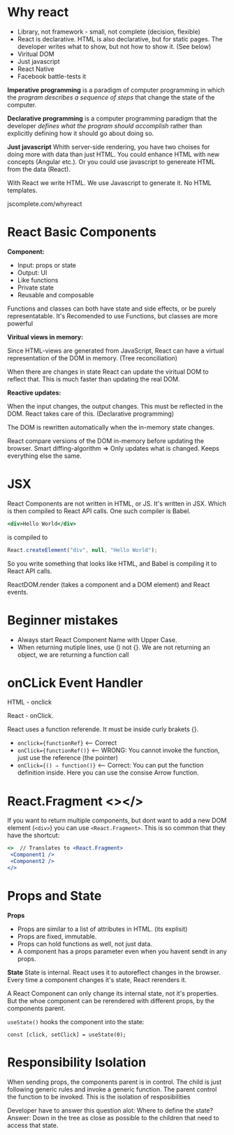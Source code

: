 # Why react

- Library, not framework - small, not complete (decision, flexible)
- React is declarative. HTML is also declarative, but for static pages. The developer writes what to show, but not how to show it. (See below)
- Viritual DOM
- Just javascript
- React Native
- Facebook battle-tests it

**Imperative programming** 
is a paradigm of computer programming in which the *program describes a sequence of steps* that change the state of the computer.

**Declarative programming** 
is a computer programming paradigm that the developer *defines what the program should accomplish* rather than explicitly defining how it should go about doing so.

**Just javascript**
Whith server-side rendering, you have two choises for doing more with data than just HTML. You could enhance HTML with new concepts (Angular etc.). Or you could use javascript to genereate HTML from the data (React). 

With React we write HTML. We use Javascript to generate it. No HTML templates. 

jscomplete.com/whyreact


# React Basic Components

**Component:** 

- Input: props or state
- Output: UI
- Like functions
- Private state
- Reusable and composable

Functions and classes can both have state and side effects, or be purely representatable. 
It's Recomended to use Functions, but classes are more powerful


**Viritual views in memory:**

Since HTML-views are generated from JavaScript, React can have a virtual representation of the DOM in memory. (Tree reconciliation) 

When there are changes in state React can update the viritual DOM to reflect that. This is much faster than updating the real DOM. 


**Reactive updates:** 

When the input changes, the output changes. This must be reflected in the DOM. React takes care of this. (Declarative programming)

The DOM is rewritten automatically when the in-memory state changes.  

React compare versions of the DOM in-memory before updating the browser. 
Smart diffing-algorithm => Only updates what is changed. Keeps everything else the same.


# JSX 

React Components are not written in HTML, or JS. It's written in JSX. Which is then compiled to React API calls. One such compiler is Babel. 

```jsx
<div>Hello World</div>
```
is compiled to 
```jsx
React.createElement("div", null, "Hello World");
```
So you write something that looks like HTML, and Babel is compiling it to React API calls.

ReactDOM.render (takes a component and a DOM element) and React events.

# Beginner mistakes

- Always start React Component Name with Upper Case. 
- When returning mutiple lines, use () not {}. We are not returning an object, we are returning a function call 

# onCLick Event Handler

HTML - onclick

React - onClick. 

React uses a function referende. It must be inside curly brakets {}. 
- `onclick={functionRef}` <-- Correct
- `onClick={functionRef()}` <-- WRONG: You cannot invoke the function, just use the reference (the pointer)
- `onClick={() ⇒ function()}` <-- Correct: You can put the function definition inside. Here you can use the consise Arrow function. 

# React.Fragment <></>

If you want to return multiple components, but dont want to add a new DOM element (`<div>`) you can use `<React.Fragment>`. This is so common that they have the shortcut: 

```jsx
<>  // Translates to <React.Fragment>
 <Component1 /> 
 <Component2 />
</>
```

# Props and State

**Props**
- Props are similar to a list of attributes in HTML. (its explisit)
- Props are fixed, immutable.
- Props can hold functions as well, not just data. 
- A component has a props parameter even when you havent sendt in any props. 


**State**
State is internal. React uses it to autoreflect changes in the browser. 
Every time a component changes it's state, React rerenders it.

A React Component can only change its internal state, not it's properties.
But the whoe component can be rerendered with different props, by the components parent. 

`useState()` hooks the component into the state:
```JSX
const [click, setClick] = useState(0);
```

# Responsibility Isolation 

When sending props, the components parent is in control. 
The child is just following generic rules and invoke a generic function. 
The parent control the function to be invoked. This is the isolation of resposibilities 

Developer have to answer this question alot: Where to define the state? Answer: Down in the tree as close as possible to the children that need to access that state. 